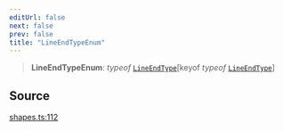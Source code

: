 ```yaml
---
editUrl: false
next: false
prev: false
title: "LineEndTypeEnum"
---
```


> **LineEndTypeEnum**: *typeof* [`LineEndType`](/api-core/variables/lineendtype/)\[keyof *typeof* [`LineEndType`](/api-core/variables/lineendtype/)\]

## Source

[shapes.ts:112](https://github.com/dgmjs/dgmjs/blob/main/packages/core/src/shapes.ts#L112)
